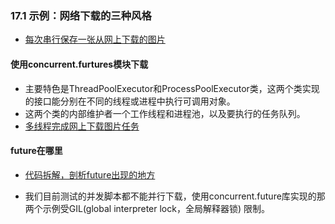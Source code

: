 ### 17.1 示例：网络下载的三种风格* [每次串行保存一张从网上下载的图片](17_使用future处理并发/flags.py)#### 使用concurrent.furtures模块下载* 主要特色是ThreadPoolExecutor和ProcessPoolExecutor类，这两个类实现的接口能分别在不同的线程或进程中执行可调用对象。* 这两个类的内部维护者一个工作线程和进程池，以及要执行的任务队列。* [多线程完成网上下载图片任务](17_使用future处理并发/flags_threadpool.py)#### future在哪里* [代码拆解，剖析future出现的地方](17_使用future处理并发/flags_threadpool_ac.py)* 我们目前测试的并发脚本都不能并行下载，使用concurrent.future库实现的那两个示例受GIL(global interpreter lock，全局解释器锁)限制。